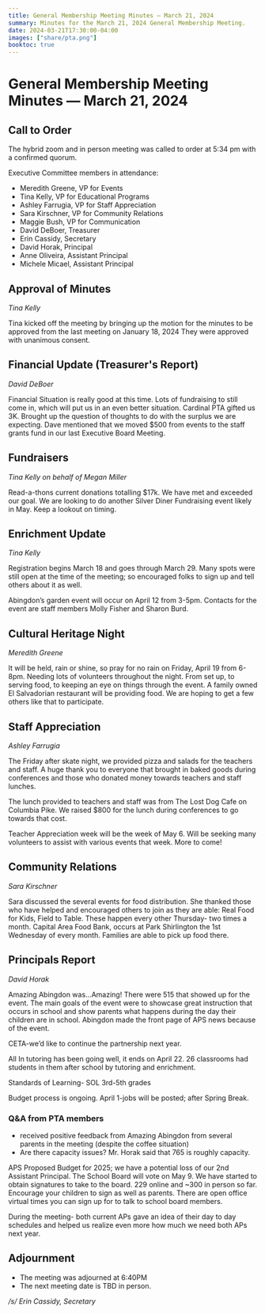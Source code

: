 ```yaml
---
title: General Membership Meeting Minutes — March 21, 2024
summary: Minutes for the March 21, 2024 General Membership Meeting.
date: 2024-03-21T17:30:00-04:00
images: ["share/pta.png"]
booktoc: true
---
```


# General Membership Meeting Minutes — March 21, 2024

## Call to Order

The hybrid zoom and in person meeting was called to order at 5:34 pm with a confirmed quorum.

Executive Committee members in attendance:

- Meredith Greene, VP for Events
- Tina Kelly, VP for Educational Programs
- Ashley Farrugia, VP for Staff Appreciation
- Sara Kirschner, VP for Community Relations
- Maggie Bush, VP for Communication
- David DeBoer, Treasurer
- Erin Cassidy, Secretary
- David Horak, Principal
- Anne Oliveira, Assistant Principal
- Michele Micael, Assistant Principal

## Approval of Minutes
*Tina Kelly*

Tina kicked off the meeting by bringing up the motion for the minutes to be approved from the last meeting on January 18, 2024 They were approved with unanimous consent.

## Financial Update (Treasurer's Report)
*David DeBoer*

Financial Situation is really good at this time. Lots of fundraising to still come in, which will put us in an even better situation. Cardinal PTA gifted us 3K. Brought up the question of thoughts to do with the surplus we are expecting. Dave mentioned that we moved $500 from events to the staff grants fund in our last Executive Board Meeting.

## Fundraisers
*Tina Kelly on behalf of Megan Miller*

Read-a-thons current donations totalling $17k. We have met and exceeded our goal. We are looking to do another Silver Diner Fundraising event likely in May. Keep a lookout on timing.

## Enrichment Update
*Tina Kelly*

Registration begins March 18 and goes through March 29. Many spots were still open at the time of the meeting; so encouraged folks to sign up and tell others about it as well.

Abingdon’s garden event will occur on April 12 from 3-5pm. Contacts for the event are staff members Molly Fisher and Sharon Burd.

## Cultural Heritage Night
*Meredith Greene*

It will be held, rain or shine, so pray for no rain on Friday, April 19 from 6-8pm. Needing lots of volunteers throughout the night. From set up, to serving food, to keeping an eye on things through the event. A family owned El Salvadorian restaurant will be providing food. We are hoping to get a few others like that to participate.

## Staff Appreciation
*Ashley Farrugia*

The Friday after skate night, we provided pizza and salads for the teachers and staff. A huge thank you to everyone that brought in baked goods during conferences and those who donated money towards teachers and staff lunches.

The lunch provided to teachers and staff was from The Lost Dog Cafe on Columbia Pike. We raised $800 for the lunch during conferences to go towards that cost.

Teacher Appreciation week will be the week of May 6. Will be seeking many volunteers to assist with various events that week. More to come!

## Community Relations
*Sara Kirschner*

Sara discussed the several events for food distribution. She thanked those who have helped and encouraged others to join as they are able: Real Food for Kids, Field to Table. These happen every other Thursday- two times a month. Capital Area Food Bank, occurs at Park Shirlington the 1st Wednesday of every month. Families are able to pick up food there.

## Principals Report
*David Horak*

Amazing Abingdon was…Amazing! There were 515 that showed up for the event. The main goals of the event were to showcase great instruction that occurs in school and show parents what happens during the day their children are in school. Abingdon made the front page of APS news because of the event.

CETA-we’d like to continue the partnership next year.

All In tutoring has been going well, it ends on April 22. 26 classrooms had students in them after school by tutoring and enrichment.

Standards of Learning- SOL 3rd-5th grades

Budget process is ongoing. April 1-jobs will be posted; after Spring Break.

### Q&A from PTA members

- received positive feedback from Amazing Abingdon from several parents in the meeting (despite the coffee situation)
- Are there capacity issues? Mr. Horak said that 765 is roughly capacity.

APS Proposed Budget for 2025; we have a potential loss of our 2nd Assistant Principal. The School Board will vote on May 9. We have started to obtain signatures to take to the board. 229 online and ~300 in person so far. Encourage your children to sign as well as parents. There are open office virtual times you can sign up for to talk to school board members.

During the meeting- both current APs gave an idea of their day to day schedules and helped us realize even more how much we need both APs next year.

## Adjournment

- The meeting was adjourned at 6:40PM
- The next meeting date is TBD in person.

*/s/ Erin Cassidy, Secretary*